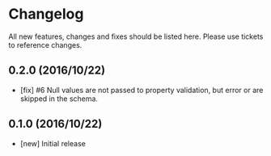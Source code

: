 # Changelog

All new features, changes and fixes should be listed here. Please use tickets to reference changes.

## 0.2.0 (2016/10/22)

* [fix] #6 Null values are not passed to property validation, but error or are skipped in the schema.

## 0.1.0 (2016/10/22)

* [new] Initial release
